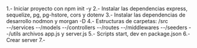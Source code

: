 1.- Iniciar proyecto con npm init -y
2.- Instalar las dependencias express, sequelize, pg, pg-hstore, cors y dotenv
3.- Instalar las dependencias de desarrollo nodmon y morgan -D
4.- Estructuras de carpetas:
  /src  
    --/services
    --/models
    --/controllers
    --/routes
    --/middlewares
    --/seeders
    --/utils
  archivos app.js y server.js
5.- Scripts start, dev en package.json
6.- Crear server
7.-